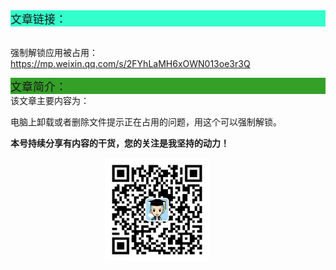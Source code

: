 <div style="background-color:#33ffcc;font-size:18px">文章链接：</div>

<br/>强制解锁应用被占用：<a href="https://mp.weixin.qq.com/s/2FYhLaMH6xOWN013oe3r3Q" target="_blank" >https://mp.weixin.qq.com/s/2FYhLaMH6xOWN013oe3r3Q</a>



<div style="background-color:RGB(52,160,40);font-size:18px">文章简介：</div>
该文章主要内容为：

电脑上卸载或者删除文件提示正在占用的问题，用这个可以强制解锁。

**本号持续分享有内容的干货，您的关注是我坚持的动力！**

<img src="./_assets/clip_image002.jpg" style="width:33%;margin-left:30%" />